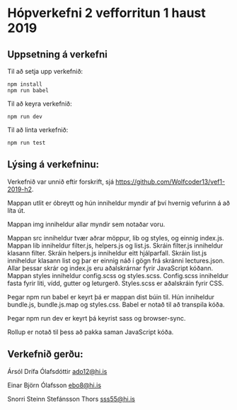 # Hópverkefni 2 vefforritun 1 haust 2019

## Uppsetning á verkefni

Til að setja upp verkefnið:

```
npm install
npm run babel
```

Til að keyra verkefnið:
```
npm run dev
```

Til að linta verkefnið:
```
npm run test
```

## Lýsing á verkefninu:

Verkefnið var unnið eftir forskrift, sjá https://github.com/Wolfcoder13/vef1-2019-h2.

Mappan utlit er óbreytt og hún inniheldur myndir af því hvernig vefurinn á að líta út.

Mappan img inniheldur allar myndir sem notaðar voru.

Mappan src inniheldur tvær aðrar möppur, lib og styles, og einnig index.js. Mappan lib inniheldur filter.js, helpers.js og list.js.
Skráin filter.js inniheldur klasann filter. Skráin helpers.js inniheldur eitt hjálparfall. Skráin list.js inniheldur klasann list og þar er einnig náð í gögn frá skránni lectures.json. Allar þessar skrár og index.js eru aðalskrárnar fyrir JavaScript kóðann.
Mappan styles inniheldur config.scss og styles.scss. Config.scss inniheldur fasta fyrir liti, vídd, gutter og leturgerð. Styles.scss er aðalskráin fyrir CSS.

Þegar npm run babel er keyrt þá er mappan dist búin til. Hún inniheldur bundle.js, bundle.js.map og styles.css. Babel er notað til að transpila kóða.

Þegar npm run dev er keyrt þá keyrist sass og browser-sync.

Rollup er notað til þess að pakka saman JavaScript kóða.

## Verkefnið gerðu:

Ársól Drífa Ólafsdóttir ado12@hi.is

Einar Björn Ólafsson ebo8@hi.is

Snorri Steinn Stefánsson Thors sss55@hi.is
